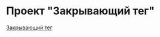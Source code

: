 # Проект "Закрывающий тег"

[Закрывающий тег](https://yakovlevusinsk.github.io/zakrivayuschiy-teg-f/ "Проект")